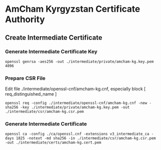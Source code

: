 # AmCham Kyrgyzstan Certificate Authority

## Create Intermediate Certificate

### Generate Intermediate Certificate Key

```
openssl genrsa -aes256 -out ./intermediate/private/amcham-kg.key.pem 4096

```

### Prepare CSR File

Edit file ./intermediate/openssl-cnf/amcham-kg.cnf, especially block [ req_distinguished_name ]

```
openssl req -config ./intermediate/openssl-cnf/amcham-kg.cnf -new -sha256 -key ./intermediate/private/amcham-kg.key.pem -out ./intermediate/csr/amcham-kg.csr.pem
```

### Generate Intermediate Certificate
```
openssl ca -config ./ca/openssl.cnf -extensions v3_intermediate_ca -days 1825 -notext -md sha256 -in ./intermediate/csr/amcham-kg.csr.pem -out ./intermediate/certs/amcham-kg.cert.pem
```